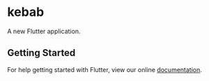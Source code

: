 # kebab

A new Flutter application.

## Getting Started

For help getting started with Flutter, view our online
[documentation](https://flutter.io/).
